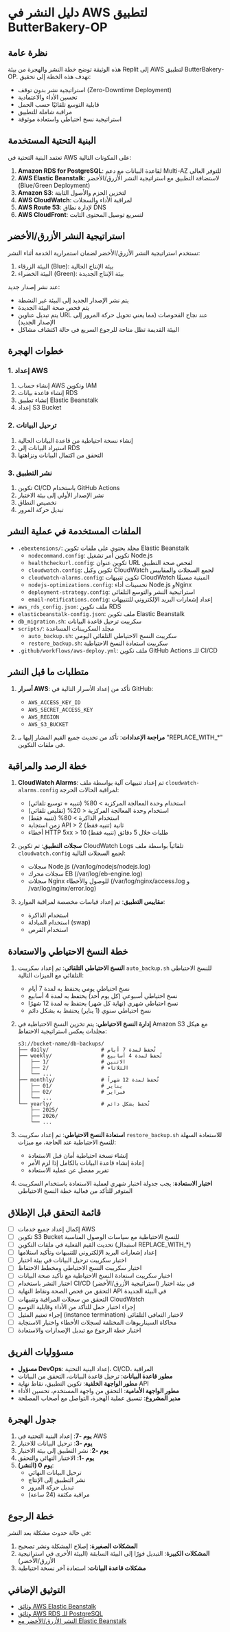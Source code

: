 # دليل النشر في AWS لتطبيق ButterBakery-OP

## نظرة عامة

هذه الوثيقة توضح خطة النشر والهجرة من بيئة Replit إلى AWS لتطبيق ButterBakery-OP. تهدف هذه الخطة إلى تحقيق:

- استراتيجية نشر بدون توقف (Zero-Downtime Deployment)
- تحسين الأداء والاعتمادية
- قابلية التوسع تلقائيًا حسب الحمل
- مراقبة شاملة للتطبيق
- استراتيجية نسخ احتياطي واستعادة موثوقة

## البنية التحتية المستخدمة

تعتمد البنية التحتية في AWS على المكونات التالية:

1. **Amazon RDS for PostgreSQL**: لقاعدة البيانات مع دعم Multi-AZ للتوفر العالي
2. **AWS Elastic Beanstalk**: لاستضافة التطبيق مع استراتيجية النشر الأزرق/الأخضر (Blue/Green Deployment)
3. **Amazon S3**: لتخزين الحزم والأصول الثابتة
4. **AWS CloudWatch**: لمراقبة الأداء والسجلات
5. **AWS Route 53**: لإدارة نطاق DNS
6. **AWS CloudFront**: لتسريع توصيل المحتوى الثابت

## استراتيجية النشر الأزرق/الأخضر

نستخدم استراتيجية النشر الأزرق/الأخضر لضمان استمرارية الخدمة أثناء النشر:

1. البيئة الزرقاء (Blue): بيئة الإنتاج الحالية
2. البيئة الخضراء (Green): بيئة الإنتاج الجديدة

عند نشر إصدار جديد:
- يتم نشر الإصدار الجديد إلى البيئة غير النشطة
- يتم فحص صحة البيئة الجديدة
- يتم تبديل عناوين URL عند نجاح الفحوصات (مما يعني تحويل حركة المرور إلى الإصدار الجديد)
- البيئة القديمة تظل متاحة للرجوع السريع في حالة اكتشاف مشاكل

## خطوات الهجرة

### 1. إعداد AWS

1. إنشاء حساب AWS وتكوين IAM
2. إنشاء قاعدة بيانات RDS
3. إنشاء تطبيق Elastic Beanstalk
4. إعداد S3 Bucket

### 2. ترحيل البيانات

1. إنشاء نسخة احتياطية من قاعدة البيانات الحالية
2. استيراد البيانات إلى RDS
3. التحقق من اكتمال البيانات ونزاهتها

### 3. نشر التطبيق

1. تكوين CI/CD باستخدام GitHub Actions
2. نشر الإصدار الأولي إلى بيئة الاختبار
3. تخصيص النطاق
4. تبديل حركة المرور

## الملفات المستخدمة في عملية النشر

- `.ebextensions/`: مجلد يحتوي على ملفات تكوين Elastic Beanstalk
  - `nodecommand.config`: تكوين أمر تشغيل Node.js
  - `healthcheckurl.config`: تكوين عنوان URL لفحص صحة التطبيق
  - `cloudwatch.config`: تكوين وكيل CloudWatch لجمع السجلات والمقاييس
  - `cloudwatch-alarms.config`: تكوين تنبيهات CloudWatch المبنية مسبقًا
  - `nodejs-optimizations.config`: تحسينات أداء Node.js وNginx
  - `deployment-strategy.config`: استراتيجية النشر والتوسع التلقائي
  - `email-notifications.config`: إعداد إشعارات البريد الإلكتروني للتنبيهات
- `aws_rds_config.json`: ملف تكوين RDS
- `elasticbeanstalk-config.json`: ملف تكوين Elastic Beanstalk
- `db_migration.sh`: سكريبت ترحيل قاعدة البيانات
- `scripts/`: مجلد السكريبتات المساعدة
  - `auto_backup.sh`: سكريبت النسخ الاحتياطي التلقائي اليومي
  - `restore_backup.sh`: سكريبت استعادة النسخ الاحتياطية
- `.github/workflows/aws-deploy.yml`: ملف تكوين GitHub Actions للـ CI/CD

## متطلبات ما قبل النشر

1. **أسرار AWS**: تأكد من إعداد الأسرار التالية في GitHub:
   - `AWS_ACCESS_KEY_ID`
   - `AWS_SECRET_ACCESS_KEY`
   - `AWS_REGION`
   - `AWS_S3_BUCKET`

2. **مراجعة الإعدادات**: تأكد من تحديث جميع القيم المشار إليها بـ "REPLACE_WITH_*" في ملفات التكوين.

## خطة الرصد والمراقبة

1. **CloudWatch Alarms**: تم إعداد تنبيهات آلية بواسطة ملف `cloudwatch-alarms.config` لمراقبة الحالات الحرجة:
   - استخدام وحدة المعالجة المركزية > 80% (تنبيه + توسيع تلقائي)
   - استخدام وحدة المعالجة المركزية < 20% (تقليص تلقائي)
   - استخدام الذاكرة > 80% (تنبيه فقط)
   - زمن استجابة API > 2 ثانية (تنبيه فقط)
   - أخطاء HTTP 5xx > 10 طلبات خلال 5 دقائق (تنبيه فقط)

2. **سجلات التطبيق**: تم تكوين CloudWatch Logs تلقائياً بواسطة ملف `cloudwatch.config` لجمع السجلات التالية:
   - سجلات Node.js (/var/log/nodejs/nodejs.log)
   - سجلات محرك EB (/var/log/eb-engine.log)
   - سجلات Nginx للوصول والأخطاء (/var/log/nginx/access.log و /var/log/nginx/error.log)
   
3. **مقاييس التطبيق**: تم إعداد قياسات مخصصة لمراقبة الموارد:
   - استخدام الذاكرة
   - استخدام المبادلة (swap)
   - استخدام القرص

## خطة النسخ الاحتياطي والاستعادة

1. **النسخ الاحتياطي التلقائي**: تم إعداد سكريبت `auto_backup.sh` للنسخ الاحتياطي التلقائي مع الميزات التالية:
   - نسخ احتياطي يومي يحتفظ به لمدة 7 أيام
   - نسخ احتياطي أسبوعي (كل يوم أحد) يحتفظ به لمدة 4 أسابيع
   - نسخ احتياطي شهري (نهاية كل شهر) يحتفظ به لمدة 12 شهرًا
   - نسخ احتياطي سنوي (1 يناير) يحتفظ به بشكل دائم

2. **إدارة النسخ الاحتياطي**: يتم تخزين النسخ الاحتياطية في Amazon S3 مع هيكل مجلدات يعكس استراتيجية الاحتفاظ:
   ```
   s3://bucket-name/db-backups/
   ├── daily/                 # تُحفظ لمدة 7 أيام
   ├── weekly/                # تُحفظ لمدة 4 أسابيع
   │   ├── 1/                 # الاثنين
   │   ├── 2/                 # الثلاثاء
   │   └── ...
   ├── monthly/               # تُحفظ لمدة 12 شهراً
   │   ├── 01/                # يناير
   │   ├── 02/                # فبراير
   │   └── ...
   └── yearly/                # تُحفظ بشكل دائم
       ├── 2025/
       ├── 2026/
       └── ...
   ```

3. **استعادة النسخ الاحتياطي**: تم إعداد سكريبت `restore_backup.sh` للاستعادة السهلة للنسخ الاحتياطية عند الحاجة، مع ميزات:
   - إنشاء نسخة احتياطية أمان قبل الاستعادة
   - إعادة إنشاء قاعدة البيانات بالكامل إذا لزم الأمر
   - تقرير مفصل عن عملية الاستعادة

4. **اختبار الاستعادة**: يجب جدولة اختبار شهري لعملية الاستعادة باستخدام السكريبت المتوفر للتأكد من فعالية خطة النسخ الاحتياطي

## قائمة التحقق قبل الإطلاق

- [ ] إكمال إعداد جميع خدمات AWS
- [ ] تكوين S3 Bucket للنسخ الاحتياطية مع سياسات الوصول المناسبة
- [ ] تحديث القيم الفعلية في ملفات التكوين (استبدال REPLACE_WITH_*)
- [ ] إعداد إشعارات البريد الإلكتروني للتنبيهات وتأكيد استلامها
- [ ] اختبار سكريبت ترحيل البيانات في بيئة اختبار
- [ ] اختبار سكريبت النسخ الاحتياطي ومخطط الاحتفاظ
- [ ] اختبار سكريبت استعادة النسخ الاحتياطية مع تأكيد صحة البيانات
- [ ] اختبار النشر باستخدام CI/CD في بيئة اختبار (استراتيجية الأزرق/الأخضر)
- [ ] التحقق من فحص الصحة ونقاط النهاية API في البيئة الجديدة
- [ ] التحقق من سجلات المراقبة وتنبيهات CloudWatch
- [ ] إجراء اختبار حمل للتأكد من الأداء وقابلية التوسع
- [ ] إجراء تعتيم المثيل (instance termination) لاختبار التعافي التلقائي
- [ ] محاكاة السيناريوهات المختلفة لسجلات الأخطاء واختبار الاستجابة
- [ ] اختبار خطة الرجوع مع تبديل الإصدارات والاستعادة

## مسؤوليات الفريق

- **مسؤول DevOps**: إعداد البنية التحتية، CI/CD، المراقبة
- **مطور قاعدة البيانات**: ترحيل قاعدة البيانات، التحقق من البيانات
- **مطور الواجهة الخلفية**: تكوين التطبيق، نقاط نهاية API
- **مطور الواجهة الأمامية**: التحقق من واجهة المستخدم، تحسين الأداء
- **مدير المشروع**: تنسيق عملية الهجرة، التواصل مع أصحاب المصلحة

## جدول الهجرة

1. **يوم -7**: إعداد البنية التحتية في AWS
2. **يوم -3**: ترحيل البيانات للاختبار
3. **يوم -2**: نشر التطبيق إلى بيئة الاختبار
4. **يوم -1**: الاختبار النهائي والتحقق
5. **يوم 0 (النشر)**:
   - ترحيل البيانات النهائي
   - نشر التطبيق إلى الإنتاج
   - تبديل حركة المرور
   - مراقبة مكثفة (24 ساعة)

## خطة الرجوع

في حالة حدوث مشكلة بعد النشر:

1. **المشكلات الصغيرة**: إصلاح المشكلة ونشر تصحيح
2. **المشكلات الكبيرة**: التبديل فورًا إلى البيئة السابقة (البيئة الأخرى في استراتيجية الأزرق/الأخضر)
3. **مشكلات قاعدة البيانات**: استعادة آخر نسخة احتياطية

## التوثيق الإضافي

- [وثائق AWS Elastic Beanstalk](https://docs.aws.amazon.com/elasticbeanstalk/latest/dg/Welcome.html)
- [وثائق AWS RDS للـ PostgreSQL](https://docs.aws.amazon.com/AmazonRDS/latest/UserGuide/CHAP_PostgreSQL.html)
- [النشر الأزرق/الأخضر مع Elastic Beanstalk](https://docs.aws.amazon.com/elasticbeanstalk/latest/dg/using-features.CNAMESwap.html)